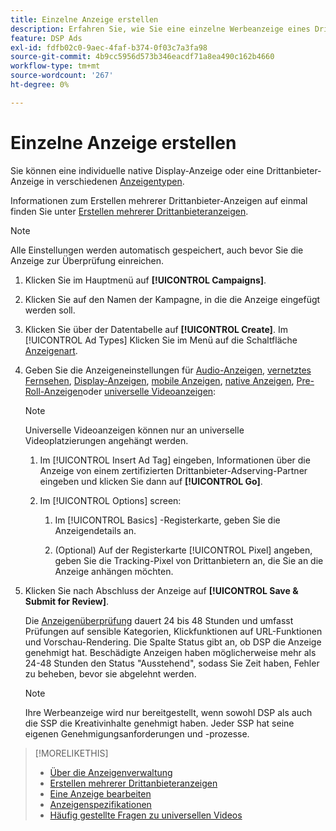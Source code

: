 ```yaml
---
title: Einzelne Anzeige erstellen
description: Erfahren Sie, wie Sie eine einzelne Werbeanzeige eines Drittanbieters erstellen.
feature: DSP Ads
exl-id: fdfb02c0-9aec-4faf-b374-0f03c7a3fa98
source-git-commit: 4b9cc5956d573b346eacdf71a8ea490c162b4660
workflow-type: tm+mt
source-wordcount: '267'
ht-degree: 0%

---
```


# Einzelne Anzeige erstellen

Sie können eine individuelle native Display-Anzeige oder eine Drittanbieter-Anzeige in verschiedenen [Anzeigentypen](ad-about.md#ad-types).

Informationen zum Erstellen mehrerer Drittanbieter-Anzeigen auf einmal finden Sie unter [Erstellen mehrerer Drittanbieteranzeigen](ad-create-multiple.md).

>[!NOTE]
>
>Alle Einstellungen werden automatisch gespeichert, auch bevor Sie die Anzeige zur Überprüfung einreichen.

1. Klicken Sie im Hauptmenü auf **[!UICONTROL Campaigns]**.

1. Klicken Sie auf den Namen der Kampagne, in die die Anzeige eingefügt werden soll.

1. Klicken Sie über der Datentabelle auf **[!UICONTROL Create]**. Im [!UICONTROL Ad Types] Klicken Sie im Menü auf die Schaltfläche [Anzeigenart](ad-about.md#ad-types).

1. Geben Sie die Anzeigeneinstellungen für [Audio-Anzeigen](ad-settings-audio.md), [vernetztes Fernsehen](ad-settings-connected-tv.md), [Display-Anzeigen](ad-settings-display.md), [mobile Anzeigen](ad-settings-mobile.md), [native Anzeigen](ad-settings-native.md), [Pre-Roll-Anzeigen](ad-settings-pre-roll.md)oder [universelle Videoanzeigen](ad-settings-universal-video.md):

   >[!NOTE]
   >
   >Universelle Videoanzeigen können nur an universelle Videoplatzierungen angehängt werden.

   1. Im [!UICONTROL Insert Ad Tag] eingeben, Informationen über die Anzeige von einem zertifizierten Drittanbieter-Adserving-Partner eingeben und klicken Sie dann auf **[!UICONTROL Go]**.

   1. Im [!UICONTROL Options] screen:

      1. Im [!UICONTROL Basics] -Registerkarte, geben Sie die Anzeigendetails an.

      1. (Optional) Auf der Registerkarte [!UICONTROL Pixel] angeben, geben Sie die Tracking-Pixel von Drittanbietern an, die Sie an die Anzeige anhängen möchten.

1. Klicken Sie nach Abschluss der Anzeige auf **[!UICONTROL Save & Submit for Review]**.

   Die [Anzeigenüberprüfung](ad-about.md) dauert 24 bis 48 Stunden und umfasst Prüfungen auf sensible Kategorien, Klickfunktionen auf URL-Funktionen und Vorschau-Rendering. Die Spalte Status gibt an, ob DSP die Anzeige genehmigt hat. Beschädigte Anzeigen haben möglicherweise mehr als 24-48 Stunden den Status &quot;Ausstehend&quot;, sodass Sie Zeit haben, Fehler zu beheben, bevor sie abgelehnt werden.

   >[!NOTE]
   >
   >Ihre Werbeanzeige wird nur bereitgestellt, wenn sowohl DSP als auch die SSP die Kreativinhalte genehmigt haben. Jeder SSP hat seine eigenen Genehmigungsanforderungen und -prozesse.

>[!MORELIKETHIS]
>
>* [Über die Anzeigenverwaltung](ad-about.md)
>* [Erstellen mehrerer Drittanbieteranzeigen](ad-create-multiple.md)
>* [Eine Anzeige bearbeiten](ad-edit.md)
>* [Anzeigenspezifikationen](ad-specs.md)
>* [Häufig gestellte Fragen zu universellen Videos](/help/dsp/campaign-management/faq-universal-video.md)
